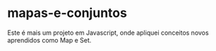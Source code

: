 # mapas-e-conjuntos
Este é mais um projeto em Javascript, onde apliquei conceitos novos aprendidos como Map e Set.
